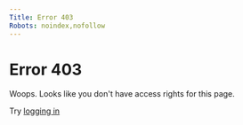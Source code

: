 ```yaml
---
Title: Error 403
Robots: noindex,nofollow
---
```


Error 403
=========

Woops. Looks like you don't have access rights for this page.

Try <a href="/?redirect_url=%base_url%">logging in</a>

